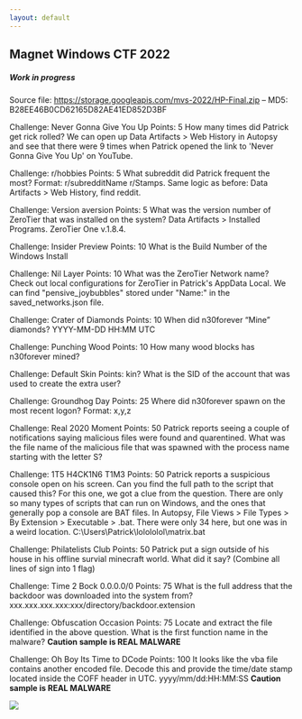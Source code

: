 ```yaml
---
layout: default
---
```


## Magnet Windows CTF 2022
##### Work in progress 

Source file: https://storage.googleapis.com/mvs-2022/HP-Final.zip – MD5: B28EE46B0CD62165D82AE41ED852D3BF

Challenge: Never Gonna Give You Up
Points: 5
How many times did Patrick get rick rolled?
We can open up Data Artifacts > Web History in Autopsy and see that there were 9 times when Patrick opened the link to 'Never Gonna Give You Up' on YouTube.

Challenge: r/hobbies
Points: 5
What subreddit did Patrick frequent the most? Format: r/subredditName
r/Stamps. Same logic as before: Data Artifacts > Web History, find reddit. 

Challenge: Version aversion
Points: 5
What was the version number of ZeroTier that was installed on the system?
Data Artifacts > Installed Programs. ZeroTier One v.1.8.4.

Challenge: Insider Preview 
Points: 10
What is the Build Number of the Windows Install


Challenge: Nil Layer 
Points: 10
What was the ZeroTier Network name?
Check out local configurations for ZeroTier in Patrick's AppData Local. We can find "pensive_joybubbles" stored under "Name:" in the saved_networks.json file.

Challenge: Crater of Diamonds 
Points: 10
When did n30forever “Mine” diamonds? YYYY-MM-DD HH:MM UTC

Challenge: Punching Wood 
Points: 10
How many wood blocks has n30forever mined?

Challenge: Default Skin
Points: kin?
What is the SID of the account that was used to create the extra user?

Challenge: Groundhog Day
Points: 25
Where did n30forever spawn on the most recent logon? Format: x,y,z

Challenge: Real 2020 Moment 
Points: 50
Patrick reports seeing a couple of notifications saying malicious files were found and quarentined. What was the file name of the malicious file that was spawned with the process name starting with the letter S?

Challenge: 1T5 H4CK1N6 T1M3 
Points: 50
Patrick reports a suspicious console open on his screen. Can you find the full path to the script that caused this?
For this one, we got a clue from the question. There are only so many types of scripts that can run on Windows, and the ones that generally pop a console are BAT files. In Autopsy, File Views > File Types > By Extension > Executable > .bat. There were only 34 here, but one was in a weird location. C:\Users\Patrick\lolololol\matrix.bat

Challenge: Philatelists Club 
Points: 50
Patrick put a sign outside of his house in his offline survial minecraft world. What did it say? (Combine all lines of sign into 1 flag)

Challenge: Time 2 Bock 0.0.0.0/0 
Points: 75
What is the full address that the backdoor was downloaded into the system from? xxx.xxx.xxx.xxx:xxx/directory/backdoor.extension

Challenge: Obfuscation Occasion 
Points: 75
Locate and extract the file identified in the above question. What is the first function name in the malware? **Caution sample is REAL MALWARE**

Challenge: Oh Boy Its Time to DCode 
Points: 100
It looks like the vba file contains another encoded file. Decode this and provide the time/date stamp located inside the COFF header in UTC. yyyy/mm/dd:HH:MM:SS **Caution sample is REAL MALWARE**

![](https://yaboygmoney.github.io/htb/images/log.png)

